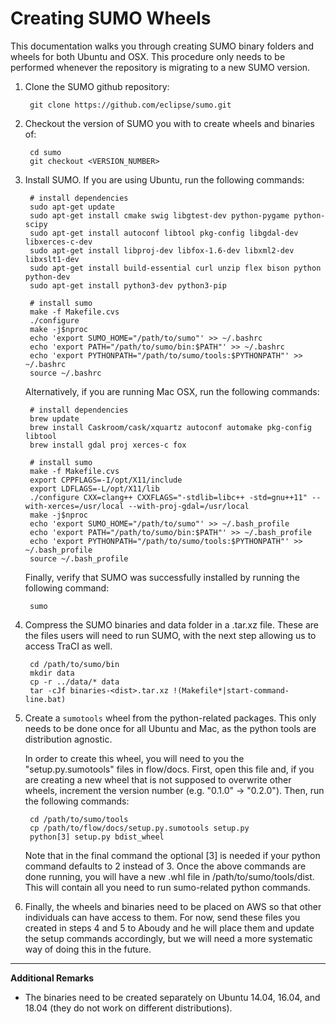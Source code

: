 # Creating SUMO Wheels

This documentation walks you through creating SUMO binary folders and wheels 
for both Ubuntu and OSX. This procedure only needs to be performed whenever the
repository is migrating to a new SUMO version.

1. Clone the SUMO github repository:
        
        git clone https://github.com/eclipse/sumo.git

2. Checkout the version of SUMO you with to create wheels and binaries of:

        cd sumo
        git checkout <VERSION_NUMBER>

3. Install SUMO. If you are using Ubuntu, run the following commands:

        # install dependencies
        sudo apt-get update
        sudo apt-get install cmake swig libgtest-dev python-pygame python-scipy
        sudo apt-get install autoconf libtool pkg-config libgdal-dev libxerces-c-dev
        sudo apt-get install libproj-dev libfox-1.6-dev libxml2-dev libxslt1-dev
        sudo apt-get install build-essential curl unzip flex bison python python-dev
        sudo apt-get install python3-dev python3-pip

        # install sumo
        make -f Makefile.cvs
        ./configure
        make -j$nproc
        echo 'export SUMO_HOME="/path/to/sumo"' >> ~/.bashrc
        echo 'export PATH="/path/to/sumo/bin:$PATH"' >> ~/.bashrc
        echo 'export PYTHONPATH="/path/to/sumo/tools:$PYTHONPATH"' >> ~/.bashrc
        source ~/.bashrc

   Alternatively, if you are running Mac OSX, run the following commands:
   
        # install dependencies
        brew update
        brew install Caskroom/cask/xquartz autoconf automake pkg-config libtool
        brew install gdal proj xerces-c fox

        # install sumo
        make -f Makefile.cvs
        export CPPFLAGS=-I/opt/X11/include
        export LDFLAGS=-L/opt/X11/lib
        ./configure CXX=clang++ CXXFLAGS="-stdlib=libc++ -std=gnu++11" --with-xerces=/usr/local --with-proj-gdal=/usr/local
        make -j$nproc
        echo 'export SUMO_HOME="/path/to/sumo"' >> ~/.bash_profile
        echo 'export PATH="/path/to/sumo/bin:$PATH"' >> ~/.bash_profile
        echo 'export PYTHONPATH="/path/to/sumo/tools:$PYTHONPATH"' >> ~/.bash_profile
        source ~/.bash_profile

   Finally, verify that SUMO was successfully installed by running the 
   following command:
        
        sumo

4. Compress the SUMO binaries and data folder in a .tar.xz file. These are the 
   files users will need to run SUMO, with the next step allowing us to access 
   TraCI as well.
   
        cd /path/to/sumo/bin
        mkdir data
        cp -r ../data/* data
        tar -cJf binaries-<dist>.tar.xz !(Makefile*|start-command-line.bat)

5. Create a `sumotools` wheel from the python-related packages. This only needs 
   to be done once for all Ubuntu and Mac, as the python tools are distribution 
   agnostic. 
   
   In order to create this wheel, you will need to you the "setup.py.sumotools" 
   files in flow/docs. First, open this file and, if you are creating a new 
   wheel that is not supposed to overwrite other wheels, increment the version 
   number (e.g. "0.1.0" -> "0.2.0"). Then, run the following commands:
   
        cd /path/to/sumo/tools
        cp /path/to/flow/docs/setup.py.sumotools setup.py
        python[3] setup.py bdist_wheel

    Note that in the final command the optional [3] is needed if your python 
    command defaults to 2 instead of 3. Once the above commands are done 
    running, you will have a new .whl file in /path/to/sumo/tools/dist. This 
    will contain all you need to run sumo-related python commands.

6. Finally, the wheels and binaries need to be placed on AWS so that other 
   individuals can have access to them. For now, send these files you created 
   in steps 4 and 5 to Aboudy and he will place them and update the setup 
   commands accordingly, but we will need a more systematic way of doing this 
   in the future.

-------

**Additional Remarks**

- The binaries need to be created separately on Ubuntu 14.04, 16.04, and 18.04 
  (they do not work on different distributions).
